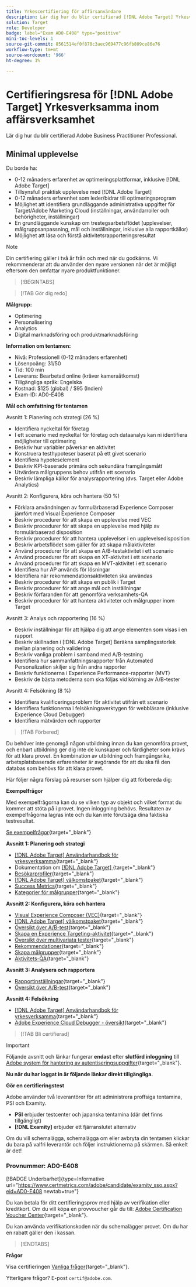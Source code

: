 ```yaml
---
title: Yrkescertifiering för affärsanvändare
description: Lär dig hur du blir certifierad [!DNL Adobe Target] Yrkesverksamma inom affärsverksamhet.
solution: Target
role: Developer
badge: label="Exam AD0-E408" type="positive"
mini-toc-levels: 1
source-git-commit: 8561514ef0f870c3aec969477c96fb809ce86e76
workflow-type: tm+mt
source-wordcount: '966'
ht-degree: 1%

---
```


# Certifieringsresa för [!DNL Adobe Target] Yrkesverksamma inom affärsverksamhet

Lär dig hur du blir certifierad Adobe Business Practitioner Professional.

## Minimal upplevelse

Du borde ha:

* 0-12 månaders erfarenhet av optimeringsplattformar, inklusive [!DNL Adobe Target]
* Tillsynsfull praktisk upplevelse med [!DNL Adobe Target]
* 0-12 månaders erfarenhet som leder/bidrar till optimeringsprogram
* Möjlighet att identifiera grundläggande administrativa uppgifter för Target/Adobe Marketing Cloud (inställningar, användarroller och behörigheter, inställningar)
* En grundläggande kunskap om trestegsarbetsflödet (upplevelser, målgruppsanpassning, mål och inställningar, inklusive alla rapportkällor)
* Möjlighet att läsa och förstå aktivitetsrapporteringsresultat

>[!NOTE]
>
>Din certifiering gäller i två år från och med när du godkänns. Vi rekommenderar att du använder den nyare versionen när det är möjligt eftersom den omfattar nyare produktfunktioner.

>[!BEGINTABS]

>[!TAB Gör dig redo]

**Målgrupp:**

* Optimering
* Personalisering
* Analytics 
* Digital marknadsföring och produktmarknadsföring

**Information om tentamen:**

* Nivå: Professionell (0-12 månaders erfarenhet)
* Lösenpoäng: 31/50
* Tid: 100 min
* Leverans: Bearbetad online (kräver kameraåtkomst)
* Tillgängliga språk: Engelska
* Kostnad: $125 (global) / $95 (Indien)
* Exam-ID: AD0-E408

**Mål och omfattning för tentamen**

Avsnitt 1: Planering och strategi (26 %)

* Identifiera nyckeltal för företag
* I ett scenario med nyckeltal för företag och dataanalys kan ni identifiera möjligheter till optimering
* Beskriv hur variabler påverkar en aktivitet
* Konstruera testhypoteser baserat på ett givet scenario
* Identifiera hypoteselement
* Beskriv KPI-baserade primära och sekundära framgångsmått
* Utvärdera målgruppens behov utifrån ett scenario
* Beskriv lämpliga källor för analysrapportering (dvs. Target eller Adobe Analytics)

Avsnitt 2: Konfigurera, köra och hantera (50 %)

* Förklara användningen av formulärbaserad Experience Composer jämfört med Visual Experience Composer
* Beskriv procedurer för att skapa en upplevelse med VEC
* Beskriv procedurer för att skapa en upplevelse med hjälp av formulärbaserad disposition
* Beskriv procedurer för att hantera upplevelser i en upplevelsedisposition
* Beskriv arbetsflödet som gäller för att skapa målaktiviteter
* Använd procedurer för att skapa en A/B-testaktivitet i ett scenario
* Använd procedurer för att skapa en XT-aktivitet i ett scenario
* Använd procedurer för att skapa en MVT-aktivitet i ett scenario
* Identifiera hur AP används för lösningar
* Identifiera när rekommendationsaktiviteten ska användas
* Beskriv procedurer för att skapa en publik i Target
* Beskriv procedurer för att ange mål och inställningar
* Beskriv förfaranden för att genomföra verksamhets-QA
* Beskriv procedurer för att hantera aktiviteter och målgrupper inom Target

Avsnitt 3: Analys och rapportering (16 %)

* Beskriv inställningar för att hjälpa dig att ange elementen som visas i en rapport
* Beskriv skillnaden i [!DNL Adobe Target] Beräkna samplingsstorlek mellan planering och validering
* Beskriv vanliga problem i samband med A/B-testning
* Identifiera hur sammanfattningsrapporter från Automated Personalization skiljer sig från andra rapporter
* Beskriv funktionerna i Experience Performance-rapporter (MVT)
* Beskriv de bästa metoderna som ska följas vid körning av A/B-tester

Avsnitt 4: Felsökning (8 %)

* Identifiera kvalificeringsproblem för aktivitet utifrån ett scenario
* Identifiera funktionerna i felsökningsverktygen för webbläsare (inklusive Experience Cloud Debugger)
* Identifiera mätvärden och rapporter

>[!TAB Förbered]

Du behöver inte genomgå någon utbildning innan du kan genomföra provet, och enbart utbildning ger dig inte de kunskaper och färdigheter som krävs för att klara provet. En kombination av utbildning och framgångsrika, arbetsplatsbaserade erfarenheter är avgörande för att du ska få den databas som behövs för att klara provet.

Här följer några förslag på resurser som hjälper dig att förbereda dig:

**Exempelfrågor**

Med exempelfrågorna kan du se vilken typ av objekt och vilket format du kommer att stöta på i provet. Ingen inloggning behövs. Resultaten av exempelfrågorna lagras inte och du kan inte förutsäga dina faktiska testresultat.

[Se exempelfrågor](https://scorpion.caveon.com/launchpad/ad0-e408-adobe-target-business-practitioner-professional-copy-5axknr){target="_blank"}

**Avsnitt 1: Planering och strategi**

* [[!DNL Adobe Target] Användarhandbok för yrkesverksamma](https://experienceleague.adobe.com/docs/target/using/target-home.html?lang=en){target="_blank"}
* Dokumentation om [[!DNL Adobe Target] ](https://experienceleague.adobe.com/docs/target.html?lang=en){target="_blank"}
* [Besökarprofiler](https://experienceleague.adobe.com/docs/target/using/audiences/visitor-profiles/visitor-profile.html?lang=en){target="_blank"}
* [[!DNL Adobe Target] välkomstpaket](https://experienceleague.adobe.com/docs/target/using/introduction/welcome/target-welcome-kit.html?lang=en){target="_blank"}
* [Success Metrics](https://experienceleague.adobe.com/docs/target/using/activities/success-metrics/success-metrics.html?lang=en){target="_blank"}
* [Kategorier för målgrupper](https://experienceleague.adobe.com/docs/target/using/audiences/create-audiences/categories-audiences/target-rules.html?lang=en){target="_blank"}

**Avsnitt 2: Konfigurera, köra och hantera**

* [Visual Experience Composer (VEC)](https://experienceleague.adobe.com/docs/target/using/experiences/vec/visual-experience-composer.html?lang=en){target="_blank"}
* [[!DNL Adobe Target] välkomstpaket](https://experienceleague.adobe.com/docs/target/using/introduction/welcome/target-welcome-kit.html?lang=en){target="_blank"}
* [Översikt över A/B-test](https://experienceleague.adobe.com/docs/target/using/activities/abtest/test-ab.html?lang=en){target="_blank"}
* [Skapa en Experience Targeting-aktivitet](https://experienceleague.adobe.com/docs/target/using/activities/experience-targeting/create-targeting/xt-create.html?lang=en){target="_blank"}
* [Översikt över multivariata tester](https://experienceleague.adobe.com/docs/target/using/activities/multivariate-test/multivariate-testing.html?lang=en){target="_blank"}
* [Rekommendationer](https://experienceleague.adobe.com/docs/target/using/recommendations/recommendations.html?lang=en){target="_blank"}
* [Skapa målgrupper](https://experienceleague.adobe.com/docs/target/using/audiences/create-audiences/audiences.html?lang=en){target="_blank"}
* [Aktivitets-QA](https://experienceleague.adobe.com/docs/target/using/activities/activity-qa/activity-qa.html?lang=en){target="_blank"}

**Avsnitt 3: Analysera och rapportera**

* [Rapportinställningar](https://experienceleague.adobe.com/docs/target/using/reports/settings/report-settings.html?lang=en){target="_blank"}
* [Översikt över A/B-test](https://experienceleague.adobe.com/docs/target/using/activities/abtest/test-ab.html?lang=en){target="_blank"}

**Avsnitt 4: Felsökning**

* [[!DNL Adobe Target] Användarhandbok för yrkesverksamma](https://experienceleague.adobe.com/docs/target/using/target-home.html?lang=en){target="_blank"}
* [Adobe Experience Cloud Debugger - översikt](https://experienceleague.adobe.com/docs/debugger/using/experience-cloud-debugger.html?lang=en){target="_blank"}

>[!TAB Bli certifierad]

>[!IMPORTANT]
>
>Följande avsnitt och länkar fungerar **endast**  efter **slutförd inloggning** till [Adobe system för hantering av autentiseringsuppgifter](http://www.certmetrics.com/adobe){target="_blank"}.

**Nu när du har loggat in är följande länkar direkt tillgängliga.**

**Gör en certifieringstest**

Adobe använder två leverantörer för att administrera proffsiga tentamina, PSI och Examity.

* **PSI** erbjuder testcenter och japanska tentamina (där det finns tillgängligt)
* **[!DNL Examity]** erbjuder ett fjärranslutet alternativ

Om du vill schemalägga, schemalägga om eller avbryta din tentamen klickar du bara på valfri leverantör och följer instruktionerna på skärmen. Så enkelt är det!

### Provnummer: AD0-E408

[!BADGE Underbarhet]{type=Informative url="https://www.certmetrics.com/adobe/candidate/examity_sso.aspx?eid=AD0-E408 newtab=true"}

Du kan betala för ditt certifieringsprov med hjälp av verifikation eller kreditkort. Om du vill köpa en provvoucher går du till: [Adobe Certification Voucher Center](https://market.xvoucher.com/adobe/global){target="_blank"}.

Du kan använda verifikationskoden när du schemalägger provet. Om du har en rabatt gäller den i kassan.

>[!ENDTABS]

**Frågor**

Visa certifieringen [Vanliga frågor](https://experienceleague.adobe.com/docs/certification/certification/faq.html?lang=en){target="_blank"}.

Ytterligare frågor? E-post `certif@adobe.com`.

